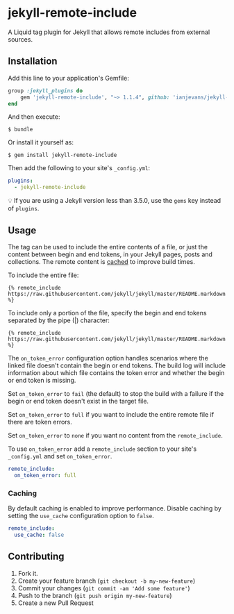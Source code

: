 # jekyll-remote-include

A Liquid tag plugin for Jekyll that allows remote includes from external sources.

## Installation

Add this line to your application's Gemfile:

```ruby
group :jekyll_plugins do
    gem 'jekyll-remote-include', "~> 1.1.4", github: 'ianjevans/jekyll-remote-include'
end
```

And then execute:

    $ bundle

Or install it yourself as:

    $ gem install jekyll-remote-include

Then add the following to your site's `_config.yml`:

```yaml
plugins:
  - jekyll-remote-include
```

💡 If you are using a Jekyll version less than 3.5.0, use the `gems` key instead of `plugins`.

## Usage

The tag can be used to include the entire contents of a file, or just the content between begin and end tokens, in your Jekyll pages, posts and collections. The remote content is [cached](https://jekyllrb.com/tutorials/cache-api/) to improve build times.

To include the entire file:

```liquid
{% remote_include https://raw.githubusercontent.com/jekyll/jekyll/master/README.markdown %}
```

To include only a portion of the file, specify the begin and end tokens separated by the pipe (|) character:

```liquid
{% remote_include https://raw.githubusercontent.com/jekyll/jekyll/master/README.markdown|begin_token|end_token %}
```

The `on_token_error` configuration option handles scenarios where the linked file doesn't contain the begin or end tokens. The build log will include information about which file contains the token error and whether the begin or end token is missing.

Set `on_token_error` to `fail` (the default) to stop the build with a failure if the begin or end token doesn't exist in the target file.

Set `on_token_error` to `full` if you want to include the entire remote file if there are token errors.

Set `on_token_error` to `none` if you want no content from the `remote_include`.

To use `on_token_error` add a `remote_include` section to your site's `_config.yml` and set `on_token_error`.

```yaml
remote_include:
  on_token_error: full
```

### Caching

By default caching is enabled to improve performance. Disable caching by setting the `use_cache` configuration option to `false`.

```yaml
remote_include:
  use_cache: false
```

## Contributing

1.  Fork it.
2.  Create your feature branch (`git checkout -b my-new-feature`)
3.  Commit your changes (`git commit -am 'Add some feature'`)
4.  Push to the branch (`git push origin my-new-feature`)
5.  Create a new Pull Request
